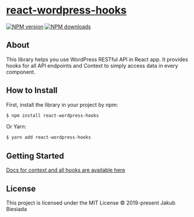 # [react-wordpress-hooks](https://github.com/jb1905/react-wordpress-hooks)

[![NPM version](http://img.shields.io/npm/v/react-wordpress-hooks.svg?style=flat-square)](https://www.npmjs.com/package/react-wordpress-hooks)
[![NPM downloads](http://img.shields.io/npm/dm/react-wordpress-hooks.svg?style=flat-square)](https://www.npmjs.com/package/react-wordpress-hooks)

## About
This library helps you use WordPress RESTful API in React app. It provides hooks for all API endpoints and Context to simply access data in every component.

## How to Install
First, install the library in your project by npm:
```sh
$ npm install react-wordpress-hooks
```

Or Yarn:
```sh
$ yarn add react-wordpress-hooks
```

## Getting Started
[Docs for context and all hooks are available here](https://jb1905.github.io/react-wordpress-hooks/)

## License
This project is licensed under the MIT License © 2019-present Jakub Biesiada
